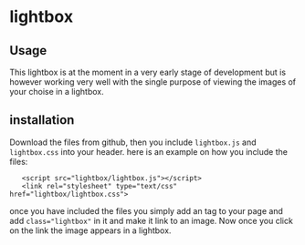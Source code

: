 lightbox
========

Usage
-----

This lightbox is at the moment in a very early stage of development but is however working very well with the single purpose of viewing the images of your choise in a lightbox.

installation
------------

Download the files from github, then you include `lightbox.js` and `lightbox.css` into your header.
here is an example on how you include the files:

```
   <script src="lightbox/lightbox.js"></script>
   <link rel="stylesheet" type="text/css" href="lightbox/lightbox.css">
```

once you have included the files you simply add an <a> tag to your page and add `class="lightbox"` in it and make it link to an image.
Now once you click on the link the image appears in a lightbox.
